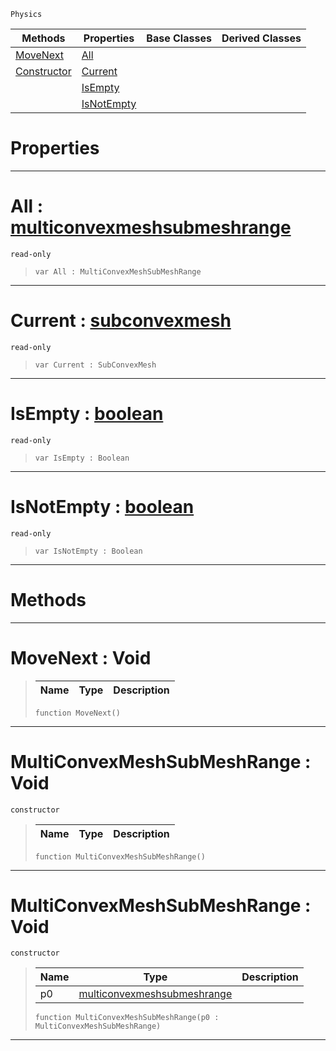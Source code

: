  `Physics`

|Methods|Properties|Base Classes|Derived Classes|
|---|---|---|---|
|[ MoveNext](https://github.com/dragonCASTjosh/PlasmaDocs/blob/master/code_reference/class_reference/multiconvexmeshsubmeshrange.markdown#movenext-void)|[ All](https://github.com/dragonCASTjosh/PlasmaDocs/blob/master/code_reference/class_reference/multiconvexmeshsubmeshrange.markdown#all-plasma-engine-document)| | |
|[ Constructor](https://github.com/dragonCASTjosh/PlasmaDocs/blob/master/code_reference/class_reference/multiconvexmeshsubmeshrange.markdown#multiconvexmeshsubmeshra)|[ Current](https://github.com/dragonCASTjosh/PlasmaDocs/blob/master/code_reference/class_reference/multiconvexmeshsubmeshrange.markdown#current-plasma-engine-docu)| | |
| |[ IsEmpty](https://github.com/dragonCASTjosh/PlasmaDocs/blob/master/code_reference/class_reference/multiconvexmeshsubmeshrange.markdown#isempty-plasma-engine-docu)| | |
| |[ IsNotEmpty](https://github.com/dragonCASTjosh/PlasmaDocs/blob/master/code_reference/class_reference/multiconvexmeshsubmeshrange.markdown#isnotempty-plasma-engine-d)| | |


 #  Properties


---  
 #  All : [multiconvexmeshsubmeshrange](https://github.com/dragonCASTjosh/PlasmaDocs/blob/master/code_reference/class_reference/multiconvexmeshsubmeshrange.markdown)

 `read-only`

> 
> ``` lang=cpp, name=Lightning
> var All : MultiConvexMeshSubMeshRange


---  
 #  Current : [subconvexmesh](https://github.com/dragonCASTjosh/PlasmaDocs/blob/master/code_reference/class_reference/subconvexmesh.markdown)

 `read-only`

> 
> ``` lang=cpp, name=Lightning
> var Current : SubConvexMesh


---  
 #  IsEmpty : [boolean](https://github.com/dragonCASTjosh/PlasmaDocs/blob/master/code_reference/lightning_base_types/boolean.markdown)

 `read-only`

> 
> ``` lang=cpp, name=Lightning
> var IsEmpty : Boolean


---  
 #  IsNotEmpty : [boolean](https://github.com/dragonCASTjosh/PlasmaDocs/blob/master/code_reference/lightning_base_types/boolean.markdown)

 `read-only`

> 
> ``` lang=cpp, name=Lightning
> var IsNotEmpty : Boolean


---  
 #  Methods


---  
 #  MoveNext : Void

> 
> |Name|Type|Description|
> |---|---|---|
> ``` lang=cpp, name=Lightning
> function MoveNext()
> ``` 


---  
 #  MultiConvexMeshSubMeshRange : Void

 `constructor`

> 
> |Name|Type|Description|
> |---|---|---|
> ``` lang=cpp, name=Lightning
> function MultiConvexMeshSubMeshRange()
> ``` 


---  
 #  MultiConvexMeshSubMeshRange : Void

 `constructor`

> 
> |Name|Type|Description|
> |---|---|---|
> |p0|[multiconvexmeshsubmeshrange](https://github.com/dragonCASTjosh/PlasmaDocs/blob/master/code_reference/class_reference/multiconvexmeshsubmeshrange.markdown)| |
> ``` lang=cpp, name=Lightning
> function MultiConvexMeshSubMeshRange(p0 : MultiConvexMeshSubMeshRange)
> ``` 


---  
 

 